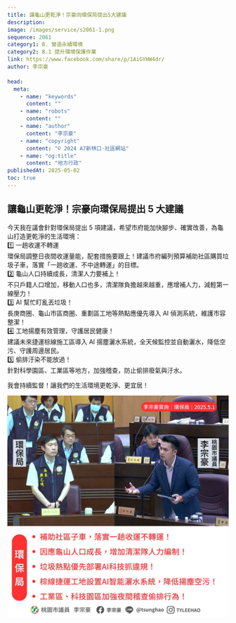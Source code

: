 ```yaml
---
title: 讓龜山更乾淨！宗豪向環保局提出5大建議
description:
image: /images/service/s2061-1.png
sequence: 2061
category1: B. 營造永續環境
category2: B.1 提升環境保護作業
link: https://www.facebook.com/share/p/1AiGYHW4dr/
author: 李宗豪

head:
  meta:
    - name: "keywords"
      content: ""
    - name: "robots"
      content: ""
    - name: "author"
      content: "李宗豪"
    - name: "copyright"
      content: "© 2024 A7新林口-社區網站"
    - name: "og:title"
      content: "地方行政"
publishedAt: 2025-05-02
toc: true
---
```


## 讓龜山更乾淨！宗豪向環保局提出 5 大建議

今天我在議會針對環保局提出 5 項建議，希望市府能加快腳步、確實改善，為龜山打造更乾淨的生活環境：  
1️⃣ 一趟收運不轉運  
環保局調整日夜間收運量能，配套措施要跟上！建議市府編列預算補助社區購買垃圾子車，落實「一趟收運、不中途轉運」的目標。  
2️⃣ 龜山人口持續成長，清潔人力要補上！  
不只戶籍人口增加，移動人口也多，清潔隊負擔越來越重，應增補人力，減輕第一線壓力！  
3️⃣ AI 幫忙盯亂丟垃圾！  
長庚商圈、龜山市區商圈、重劃區工地等熱點應優先導入 AI 偵測系統，維護市容整潔！  
4️⃣ 工地揚塵有效管理，守護居民健康！  
建議未來捷運棕線施工區導入 AI 揚塵灑水系統，全天候監控並自動灑水，降低空污、守護周邊居民。  
5️⃣ 偷排汙染不能放過！  
針對科學園區、工業區等地方，加強稽查，防止偷排廢氣與汙水。

我會持續監督！讓我們的生活環境更乾淨、更宜居！

![s2061-1.jpeg](/images/service/s2061-1.jpeg)
